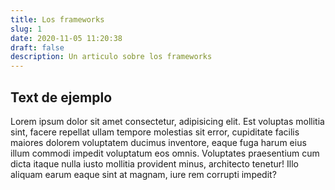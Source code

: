 ```yaml
---
title: Los frameworks
slug: 1
date: 2020-11-05 11:20:38
draft: false
description: Un articulo sobre los frameworks
---
```



## Text de ejemplo

Lorem ipsum dolor sit amet consectetur, adipisicing elit. Est voluptas mollitia sint, facere repellat ullam tempore molestias sit error, cupiditate facilis maiores dolorem voluptatem ducimus inventore, eaque fuga harum eius illum commodi impedit voluptatum eos omnis. Voluptates praesentium cum dicta itaque nulla iusto mollitia provident minus, architecto tenetur! Illo aliquam earum eaque sint at magnam, iure rem corrupti impedit?